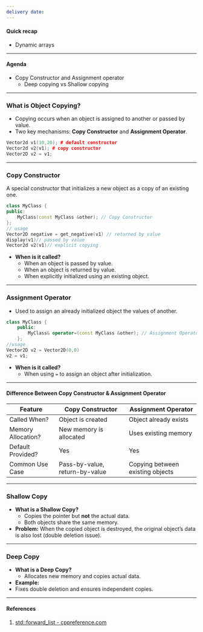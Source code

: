 ```yaml
---
delivery date:
---
```


#### Quick recap
- Dynamic arrays
---
#### Agenda
- Copy Constructor and Assignment operator
	- Deep copying vs Shallow copying
---

### What is Object Copying?

- Copying occurs when an object is assigned to another or passed by value.
- Two key mechanisms: **Copy Constructor** and **Assignment Operator**.

```c++
Vector2d v1(10,20); # default constructor
Vector2d v2(v1); # copy constructor
Vector2D v2 = v1;
```
---

### Copy Constructor
A special constructor that initializes a new object as a copy of an existing one.

```cpp
class MyClass {
public:
	MyClass(const MyClass &other); // Copy Constructor
};
// usage
Vector2D negative = get_negative(v1) // returned by value
display(v1)// passed by value
Vector2d v2(v1)// explicit copying
```
- **When is it called?**
    - When an object is passed by value.
    - When an object is returned by value.
    - When explicitly initialized using an existing object.

---

### Assignment Operator
- Used to assign an already initialized object the values of another.

```cpp
class MyClass {
    public:
        MyClass& operator=(const MyClass &other); // Assignment Operator
    };
//usage
Vector2D v2 = Vector2D(0,0)
v2 = v1;
```
    
- **When is it called?**
    - When using `=` to assign an object after initialization.

---

#### Difference Between Copy Constructor & Assignment Operator

| Feature            | Copy Constructor               | Assignment Operator              |
| ------------------ | ------------------------------ | -------------------------------- |
| Called When?       | Object is created              | Object already exists            |
| Memory Allocation? | New memory is allocated        | Uses existing memory             |
| Default Provided?  | Yes                            | Yes                              |
| Common Use Case    | Pass-by-value, return-by-value | Copying between existing objects |

---

### Shallow Copy

- **What is a Shallow Copy?**
    - Copies the pointer but **not** the actual data.
    - Both objects share the same memory.    
- **Problem:** When the copied object is destroyed, the original object’s data is also lost (double deletion issue).

---
### Deep Copy
- **What is a Deep Copy?**
    - Allocates new memory and copies actual data.
- **Example:**
- Fixes double deletion and ensures independent copies.

---
#### References
1. [std::forward_list - cppreference.com](https://en.cppreference.com/w/cpp/container/forward_list) 